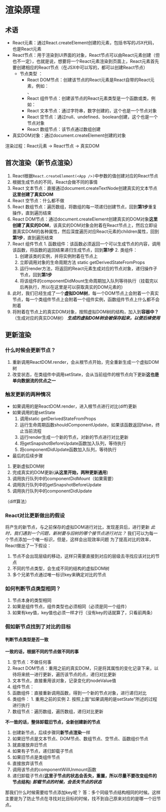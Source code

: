 # 渲染原理

## 术语
- React元素：通过React.createElement创建的元素，包括书写的JSX代码，也是React元素
- React节点：用于渲染到UI界面的对象，React节点可以由React元素创建（但也不一定），也就是说，想要将一个React元素渲染到页面上，React元素首先要创建相应的React节点（在JSX中可以写的，都可以创建React节点）
  - 节点类型 ：
    - React DOM节点：创建该节点的React元素是React自带的React元素，例如：<div></div>、<span></span>
    - React 组件节点：创建该节点的React元素类型是一个函数或类，例如：<App />
    - React 文本节点：通过字符串，数字创建的，这个也是一个节点对象
    - React 空节点：通过null、undefined、boolean创建，这个也是一个节点对象
    - React 数组节点：该节点通过数组创建
- 真实DOM对象：通过document.createElement创建的对象

渲染过程：React元素 -> React节点 -> 真实DOM

## 首次渲染（新节点渲染）
1. React根据```React.createElement(<App />)```中参数的值创建对应的React节点
2. 根据生成节点的不同，React会做不同的事情
  1. React 文本节点：直接通过document.createTextNode创建真实的文本节点**这里创建了真实DOM**
  2. React 空节点：什么都不做
  3. React 数组节点：遍历数组，将数组的每一项递归创建节点，回到**第1步**重复操作，直到遍历结束
  4. React DOM节点：通过document.createElement创建真实的DOM对象**这里创建了真实的DOM**，该真实的DOM对象会附着在React节点上，然后立即设置真实DOM的各种属性，然后深度遍历对应React元素的children属性，回到**第1步**，直到遍历结束
  5. React 组件节点
    1. 函数组件：该函数必须返回一个可以生成节点的内容，调用该函数，将函数的返回结果递归生成节点，回到**第1步**
    2. 类组件：
      1. 创建该类的实例，并将实例附着在节点上
      2. 立即调用对象的生命周期方法 static getDerivedStateFromProps
      3. 运行render方法，将返回的React元素生成对应的节点对象，递归操作子节点，回到**第1步**
      4. 将该组件的componentDidMount生命周期加入队列等待执行（挂载完以后再执行，所以在这里是可以获取真实的DOM元素的）
3. 此时，我们已经生成了一个**虚拟DOM树**，每一个DOM节点上会附着一个真实节点，每一个类组件节点上会附着一个组件实例，函数组件节点上什么都不会附着
4. 将附着在节点上的真实DOM对象，按照虚拟DOM树的结构，加入到**容器中？**（生成对应的真实DOM树）
***生成的虚拟DOM树会被保存起来，以便后续使用***

## 更新渲染
### 什么时候会更新节点？
1. 重新调用ReactDOM.render，会从根节点开始，完全重新生成一个虚拟DOM树
2. 改变状态，在类组件中调用setState，会从当前组件的根节点向下更新**这也是单向数据流的优点之一**

### 触发更新的两种情况
- 如果调用的是ReactDOM.render，进入根节点进行对比(diff)更新
- 如果调用的是setState
  1. 调用static getDerivedStateFromProps
  2. 运行生命周期函数shouldComponentUpdate，如果该函数返回false，终止当前流程
  3. 运行render生成一个新的节点，对新的节点进行对比更新
  4. 将getSnapshotBeforeUpdate函数加入队列，等待执行
  5. 将componentDidUpdate函数加入队列，等待执行
- 最后的后续步骤
1. 更新虚拟DOM树
2. 完成真实的DOM更新(**从这里开始，两种更新通用**)
3. 调用执行队列中的componentDidMount（如果需要）
4. 调用执行队列中的getSnapshotBeforeUpdate
5. 调用执行队列中的componentDidUpdate

（diff算法）
### React对比更新做出的假设
将产生的新节点，与之前保存的虚拟DOM进行对比，发现差异后，进行更新
*此时，我们遇到一个问题，新树要与旧树的哪个接节点进行对比？*
我们可以为每一个节点添加一个唯一标识，但是，这样会出现效率问题
为了提高对比的效率，React做出了一下假设：
1. 节点不会出现层级的移动，这样只需要直接到对应的层级去寻找应该对比的节点
2. 不同的节点类型，会生成不同的结构的虚拟DOM树
3. 多个兄弟节点通过唯一标识key来确定对比的节点

### 如何判断节点类型相同？
1. 节点本身的类型相同
2. 如果是组件节点，组件类型也必须相同（必须是同一个组件）
3. 如果有key值，key值也必须一样才行（没有key的话就算了，只看前两条）

### 假如新节点找到了对比的目标
#### 判断节点类型是否一致
**一致的话，根据不同的节点做不同的事**
1. 空节点：不做任何事
2. React DOM节点：重用之前的真实DOM，只是将其属性的变化记录下来，以待将来统一进行更新，遍历该节点的点，递归对比更新
3. 文本节点，直接重用该对象，记录变化的nodeValue值
4. 组件节点：
  1. 函数组件：直接重新调用函数，得到一个新的节点对象，进行递归对比
  2. 类组件：
    1. 重用之前的实例
    2. 按照上面“如果调用的是setState”所述的过程进行执行
5. 数组节点：遍历数组，遍历数组，递归对比更新

**不一致的话，整体卸载旧节点，全新创建新的节点**
1. 创建新节点，后续步骤同**新节点渲染**一样
2. 如果旧节点是文本节点、DOM节点、数组节点、空节点、函数组价节点
  1. 就直接放弃旧节点
  2. 如果有子节点，递归卸载子节点
3. 如果旧节点是类组件节点
  1. 直接放弃该节点
  2. 调用该节点的componentWillUnmount函数
  3. 递归卸载子节点(**这里子节点的状态会丢失，重置，所以尽量不要改变组件的节点结构**)
***卸载节点的时候，会丢失节点的状态***

那我们什么时候需要给节点添加key呢？
答：多个同级节点结构相同的时候。这样主要是为了防止节点在寻找对比目标的时候，找不到自己原来对应的是哪一个旧节点。